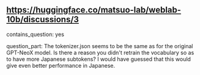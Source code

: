 ## https://huggingface.co/matsuo-lab/weblab-10b/discussions/3

contains_question: yes

question_part: The tokenizer.json seems to be the same as for the original GPT-NeoX model. Is there a reason you didn't retrain the vocabulary so as to have more Japanese subtokens? I would have guessed that this would give even better performance in Japanese.